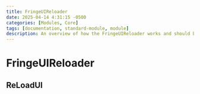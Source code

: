 ```yaml
---
title: FringeUIReloader
date: 2025-04-14 4:31:15 -0500
categories: [Modules, Core]
tags: [documentation, standard-module, module]
description: An overview of how the FringeUIReloader works and should be used.
---
```


# FringeUIReloader

## ReLoadUI
